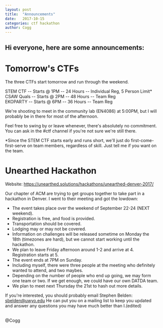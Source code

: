 ```yaml
---
layout: post
title:  "Announcements"
date:   2017-10-15
categories: ctf hackathon
author: Cogg
---
```

## Hi everyone, here are some announcements:

# Tomorrow's CTFs
The three CTFs start tomorrow and run through the weekend.

STEM CTF -- Starts @ 1PM -- 24 Hours -- Individual Reg, 5 Person Limit*<br>
CSAW Quals -- Starts @ 2PM -- 48 Hours -- Team Reg<br>
EKOPARTY -- Starts @ 6PM -- 36 Hours -- Team Reg<br>

We're shooting to meet in the community lab (EN4086) at 5:00PM, but I will probably be in there for most of the afternoon.

Feel free to swing by or leave whenever, there's absolutely no commitment. You can ask in the #ctf channel if you're not sure we're still there.

*Since the STEM CTF starts early and runs short, we'll just do first-come-first-serve on team members, regardless of skill. Just tell me if you want on the team.

# Unearthed Hackathon
Website: https://unearthed.solutions/hackathons/unearthed-denver-2017/

Our chapter of ACM are trying to get groups together to take part in a hackathon in Denver. I went to their meeting and got the lowdown:
- The event takes place over the weekend of September 22-24 (NEXT weekend).
- Registration is free, and food is provided.
- Transportation should be covered.
- Lodging may or may not be covered.
- Information on challenges will be released sometime on Monday the 18th (timezones are hard), but we cannot start working until the hackathon.
- We plan to leave Friday afternoon around 1-2 and arrive at 4. Registration starts at 5.
- The event ends at 7PM on Sunday.
- Including myself, there were three people at the meeting who definitely wanted to attend, and two maybes.
- Depending on the number of people who end up going, we may form one team or two. If we get enough, we could have our own DATDA team.
- We plan to meet next Thursday the 21st to hash out more details.

If you're interested, you should probably email Stephen Belden: sbelden@uwyo.edu
He can put you on a mailing list to keep you updated and answer any questions you may have much better than I.(edited)

<br>
@Cogg

